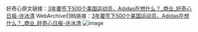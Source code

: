 好奇心原文链接：[3年要签下500个美国运动员，Adidas在想什么？_商业_好奇心日报-许冰清](https://www.qdaily.com/articles/5226.html)
WebArchive归档链接：[3年要签下500个美国运动员，Adidas在想什么？_商业_好奇心日报-许冰清](http://web.archive.org/web/20190623164237/https://www.qdaily.com/articles/5226.html)
![image](http://ww3.sinaimg.cn/large/007d5XDply1g3wgmg94x7j30u02svnjd)